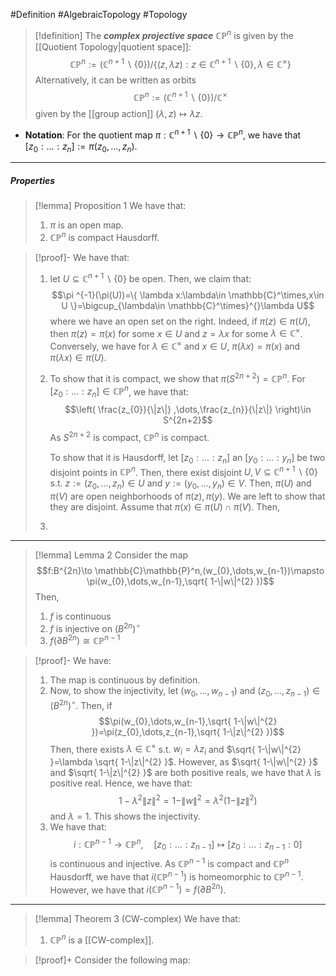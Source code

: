 #Definition #AlgebraicTopology #Topology 

> [!definition]
> The ***complex projective space*** $\mathbb{C}\mathbb{P}^n$ is given by the [[Quotient Topology|quotient space]]:$$\mathbb{C}\mathbb{P}^n:=(\mathbb{C}^{n+1} \backslash \{ 0 \}) /\{(z,\lambda z):z\in \mathbb{C}^{n+1} \backslash \{ 0 \},\lambda \in \mathbb{C}^{\times} \}$$Alternatively, it can be written as orbits$$\mathbb{C}\mathbb{P}^n:=(\mathbb{C}^{n+1} \backslash \{ 0 \}) / \mathbb{C}^\times$$given by the [[group action]] $(\lambda,z)\mapsto \lambda z$.
- **Notation**: For the quotient map $\pi:\mathbb{C}^{n+1} \backslash \{ 0 \}\to \mathbb{C}\mathbb{P}^n$, we have that $[z_{0}:\dots :z_{n}]:=\pi(z_{0},\dots,z_{n})$.

---
##### Properties
> [!lemma] Proposition 1
> We have that:
> 1. $\pi$ is an open map.
> 1. $\mathbb{C}\mathbb{P}^n$ is compact Hausdorff.

> [!proof]-
> We have that:
> 1. let $U\subseteq \mathbb{C}^{n+1} \backslash \{ 0 \}$ be open. Then, we claim that: $$\pi ^{-1}(\pi(U))=\{ \lambda x:\lambda\in \mathbb{C}^\times,x\in U \}=\bigcup_{\lambda\in \mathbb{C}^\times}^{}\lambda U$$where we have an open set on the right. Indeed, if $\pi(z)\in \pi(U)$, then $\pi(z)=\pi(x)$ for some $x\in U$ and $z=\lambda x$ for some $\lambda\in \mathbb{C}^\times$. Conversely, we have for $\lambda\in \mathbb{C}^\times$ and $x\in U$, $\pi(\lambda x)=\pi(x)$ and $\pi(\lambda x)\in \pi(U)$.
> 1. To show that it is compact, we show that $\pi(S^{2n+2})=\mathbb{C}\mathbb{P}^n$. For $[z_{0}:\dots:z_{n}]\in \mathbb{C}\mathbb{P}^n$, we have that: $$\left( \frac{z_{0}}{\|z\|} ,\dots,\frac{z_{n}}{\|z\|} \right)\in S^{2n+2}$$As $S^{2n+2}$ is compact, $\mathbb{C}\mathbb{P}^n$ is compact.
>   
> 	  To show that it is Hausdorff, let $[z_{0}:\dots:z_{n}]$ an $[y_{0}:\dots:y_{n}]$ be two disjoint points in $\mathbb{C}\mathbb{P}^n$. Then, there exist disjoint $U,V\subseteq \mathbb{C}^{n+1} \backslash \{ 0 \}$ s.t. $z:=(z_{0},\dots,z_{n})\in U$ and $y:=(y_{0},\dots,y_{n})\in V$. Then, $\pi(U)$ and $\pi(V)$ are open neighborhoods of $\pi(z),\pi(y)$. We are left to show that they are disjoint. Assume that $\pi(x)\in \pi(U)\cap \pi(V)$. Then, 
> 2. 
---
> [!lemma] Lemma 2
> Consider the map $$f:B^{2n}\to \mathbb{C}\mathbb{P}^n,(w_{0},\dots,w_{n-1})\mapsto \pi(w_{0},\dots,w_{n-1},\sqrt{ 1-\|w\|^{2} })$$Then, 
> 1. $f$ is continuous 
> 2. $f$ is injective on $(B^{2n})^\circ$
> 3. $f(\partial B^{2n})\cong\mathbb{C}\mathbb{P}^{n-1}$

> [!proof]-
> We have:
> 1. The map is continuous by definition. 
> 2. Now, to show the injectivity, let $(w_{0},\dots, w_{n-1})$ and $(z_{0},\dots,z_{n-1})\in (B^{2n})^\circ$. Then, if $$\pi(w_{0},\dots,w_{n-1},\sqrt{ 1-\|w\|^{2} })=\pi(z_{0},\dots,z_{n-1},\sqrt{ 1-\|z\|^{2} })$$Then, there exists $\lambda\in \mathbb{C}^\times$ s.t. $w_{i}=\lambda z_{i}$ and $\sqrt{ 1-\|w\|^{2} }=\lambda \sqrt{ 1-\|z\|^{2} }$. However, as $\sqrt{ 1-\|w\|^{2} }$ and $\sqrt{ 1-\|z\|^{2} }$ are both positive reals, we have that $\lambda$ is positive real. Hence, we have that: $$1-\lambda^{2}\|z\|^{2}=1-\|w\|^{2}=\lambda^{2}(1-\|z\|^{2})$$and $\lambda=1$. This shows the injectivity.
> 3. We have that: $$i:\mathbb{C}\mathbb{P}^{n-1}\to \mathbb{C}\mathbb{P}^n,\quad [z_{0}:\dots:z_{n-1}]\mapsto [z_{0}:\dots:z_{n-1}:0]$$is continuous and injective. As $\mathbb{C}\mathbb{P}^{n-1}$ is compact and $\mathbb{C}\mathbb{P}^{n}$ Hausdorff, we have that $i(\mathbb{C}\mathbb{P}^{n-1})$ is homeomorphic to $\mathbb{C}\mathbb{P}^{n-1}$. However, we have that $i(\mathbb{C}\mathbb{P}^{n-1})=f(\partial B^{2n})$.

---
> [!lemma] Theorem 3 (CW-complex)
> We have that:
> 1. $\mathbb{C}\mathbb{P}^n$ is a [[CW-complex]].

> [!proof]+
> Consider the following map: $$$$